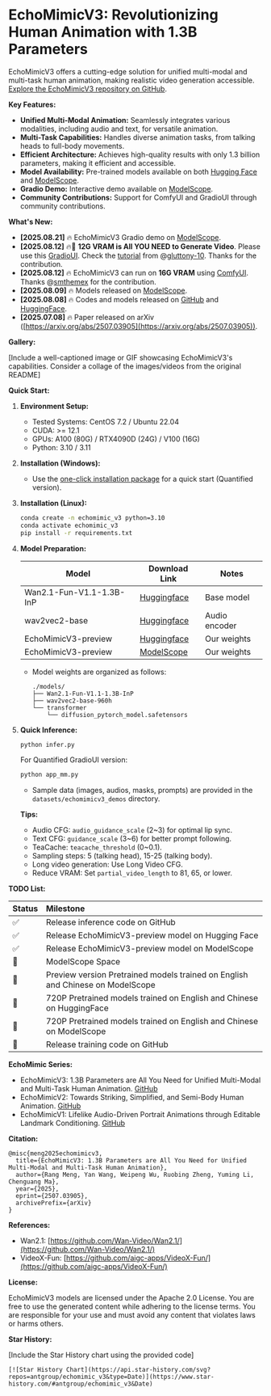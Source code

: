 # EchoMimicV3: Revolutionizing Human Animation with 1.3B Parameters

EchoMimicV3 offers a cutting-edge solution for unified multi-modal and multi-task human animation, making realistic video generation accessible.  [Explore the EchoMimicV3 repository on GitHub](https://github.com/antgroup/echomimic_v3).

**Key Features:**

*   **Unified Multi-Modal Animation:** Seamlessly integrates various modalities, including audio and text, for versatile animation.
*   **Multi-Task Capabilities:**  Handles diverse animation tasks, from talking heads to full-body movements.
*   **Efficient Architecture:** Achieves high-quality results with only 1.3 billion parameters, making it efficient and accessible.
*   **Model Availability:** Pre-trained models available on both [Hugging Face](https://huggingface.co/BadToBest/EchoMimicV3) and [ModelScope](https://modelscope.cn/models/BadToBest/EchoMimicV3).
*   **Gradio Demo:** Interactive demo available on [ModelScope](https://modelscope.cn/studios/BadToBest/EchoMimicV3).
*   **Community Contributions:**  Support for ComfyUI and GradioUI through community contributions.

**What's New:**

*   **[2025.08.21]** 🔥 EchoMimicV3 Gradio demo on [ModelScope](https://modelscope.cn/studios/BadToBest/EchoMimicV3).
*   **[2025.08.12]** 🔥🚀 **12G VRAM is All YOU NEED to Generate Video**. Please use this [GradioUI](https://github.com/antgroup/echomimic_v3/blob/main/app_mm.py). Check the [tutorial](https://www.bilibili.com/video/BV1W8tdzEEVN) from @[gluttony-10](https://github.com/gluttony-10). Thanks for the contribution.
*   **[2025.08.12]** 🔥 EchoMimicV3 can run on **16G VRAM** using [ComfyUI](https://github.com/smthemex/ComfyUI_EchoMimic). Thanks @[smthemex](https://github.com/smthemex) for the contribution.
*   **[2025.08.09]** 🔥 Models released on [ModelScope](https://modelscope.cn/models/BadToBest/EchoMimicV3).
*   **[2025.08.08]** 🔥 Codes and models released on [GitHub](https://github.com/antgroup/echomimic_v3) and [HuggingFace](https://huggingface.co/BadToBest/EchoMimicV3).
*   **[2025.07.08]** 🔥 Paper released on arXiv ([https://arxiv.org/abs/2507.03905](https://arxiv.org/abs/2507.03905)).

**Gallery:**

[Include a well-captioned image or GIF showcasing EchoMimicV3's capabilities.  Consider a collage of the images/videos from the original README]

**Quick Start:**

1.  **Environment Setup:**
    *   Tested Systems: CentOS 7.2 / Ubuntu 22.04
    *   CUDA: >= 12.1
    *   GPUs: A100 (80G) / RTX4090D (24G) / V100 (16G)
    *   Python: 3.10 / 3.11

2.  **Installation (Windows):**

    *   Use the [one-click installation package](https://pan.baidu.com/share/init?surl=cV7i2V0wF4exDtKjJrAUeA) for a quick start (Quantified version).

3.  **Installation (Linux):**

    ```bash
    conda create -n echomimic_v3 python=3.10
    conda activate echomimic_v3
    pip install -r requirements.txt
    ```

4.  **Model Preparation:**

    | Model                             | Download Link                                                                     | Notes               |
    | --------------------------------- | --------------------------------------------------------------------------------- | ------------------- |
    | Wan2.1-Fun-V1.1-1.3B-InP          | [Huggingface](https://huggingface.co/alibaba-pai/Wan2.1-Fun-V1.1-1.3B-InP)          | Base model          |
    | wav2vec2-base                     | [Huggingface](https://huggingface.co/facebook/wav2vec2-base-960h)                | Audio encoder       |
    | EchoMimicV3-preview               | [Huggingface](https://huggingface.co/BadToBest/EchoMimicV3)                      | Our weights         |
    | EchoMimicV3-preview               | [ModelScope](https://modelscope.cn/models/BadToBest/EchoMimicV3)                  | Our weights         |

    *   Model weights are organized as follows:
        ```
        ./models/
        ├── Wan2.1-Fun-V1.1-1.3B-InP
        ├── wav2vec2-base-960h
        └── transformer
            └── diffusion_pytorch_model.safetensors
        ```

5.  **Quick Inference:**

    ```bash
    python infer.py
    ```

    For Quantified GradioUI version:

    ```bash
    python app_mm.py
    ```

    *   Sample data (images, audios, masks, prompts) are provided in the `datasets/echomimicv3_demos` directory.

    **Tips:**

    *   Audio CFG: `audio_guidance_scale` (2~3) for optimal lip sync.
    *   Text CFG: `guidance_scale` (3~6) for better prompt following.
    *   TeaCache: `teacache_threshold` (0~0.1).
    *   Sampling steps: 5 (talking head), 15-25 (talking body).
    *   Long video generation: Use Long Video CFG.
    *   Reduce VRAM:  Set `partial_video_length` to 81, 65, or lower.

**TODO List:**

| Status  | Milestone                                                                |
| :------ | :------------------------------------------------------------------------- |
| ✅      | Release inference code on GitHub                                             |
| ✅      | Release EchoMimicV3-preview model on Hugging Face                          |
| ✅      | Release EchoMimicV3-preview model on ModelScope                            |
| 🚀      | ModelScope Space                                                           |
| 🚀      | Preview version Pretrained models trained on English and Chinese on ModelScope |
| 🚀      | 720P Pretrained models trained on English and Chinese on HuggingFace        |
| 🚀      | 720P Pretrained models trained on English and Chinese on ModelScope          |
|  🚀     | Release training code on GitHub |

**EchoMimic Series:**

*   EchoMimicV3: 1.3B Parameters are All You Need for Unified Multi-Modal and Multi-Task Human Animation. [GitHub](https://github.com/antgroup/echomimic_v3)
*   EchoMimicV2: Towards Striking, Simplified, and Semi-Body Human Animation. [GitHub](https://github.com/antgroup/echomimic_v2)
*   EchoMimicV1: Lifelike Audio-Driven Portrait Animations through Editable Landmark Conditioning. [GitHub](https://github.com/antgroup/echomimic)

**Citation:**

```
@misc{meng2025echomimicv3,
  title={EchoMimicV3: 1.3B Parameters are All You Need for Unified Multi-Modal and Multi-Task Human Animation},
  author={Rang Meng, Yan Wang, Weipeng Wu, Ruobing Zheng, Yuming Li, Chenguang Ma},
  year={2025},
  eprint={2507.03905},
  archivePrefix={arXiv}
}
```

**References:**

*   Wan2.1: [https://github.com/Wan-Video/Wan2.1/](https://github.com/Wan-Video/Wan2.1/)
*   VideoX-Fun: [https://github.com/aigc-apps/VideoX-Fun/](https://github.com/aigc-apps/VideoX-Fun/)

**License:**

EchoMimicV3 models are licensed under the Apache 2.0 License.  You are free to use the generated content while adhering to the license terms.  You are responsible for your use and must avoid any content that violates laws or harms others.

**Star History:**

[Include the Star History chart using the provided code]
```
[![Star History Chart](https://api.star-history.com/svg?repos=antgroup/echomimic_v3&type=Date)](https://www.star-history.com/#antgroup/echomimic_v3&Date)
```